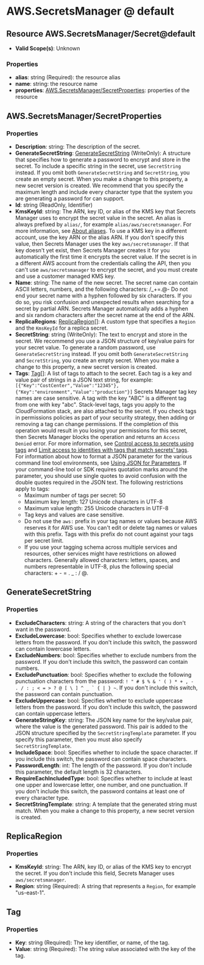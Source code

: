 # AWS.SecretsManager @ default

## Resource AWS.SecretsManager/Secret@default
* **Valid Scope(s)**: Unknown
### Properties
* **alias**: string (Required): the resource alias
* **name**: string: the resource name
* **properties**: [AWS.SecretsManager/SecretProperties](#awssecretsmanagersecretproperties): properties of the resource

## AWS.SecretsManager/SecretProperties
### Properties
* **Description**: string: The description of the secret.
* **GenerateSecretString**: [GenerateSecretString](#generatesecretstring) (WriteOnly): A structure that specifies how to generate a password to encrypt and store in the secret. To include a specific string in the secret, use ``SecretString`` instead. If you omit both ``GenerateSecretString`` and ``SecretString``, you create an empty secret. When you make a change to this property, a new secret version is created.
 We recommend that you specify the maximum length and include every character type that the system you are generating a password for can support.
* **Id**: string (ReadOnly, Identifier)
* **KmsKeyId**: string: The ARN, key ID, or alias of the KMS key that Secrets Manager uses to encrypt the secret value in the secret. An alias is always prefixed by ``alias/``, for example ``alias/aws/secretsmanager``. For more information, see [About aliases](https://docs.aws.amazon.com/kms/latest/developerguide/alias-about.html).
 To use a KMS key in a different account, use the key ARN or the alias ARN.
 If you don't specify this value, then Secrets Manager uses the key ``aws/secretsmanager``. If that key doesn't yet exist, then Secrets Manager creates it for you automatically the first time it encrypts the secret value.
 If the secret is in a different AWS account from the credentials calling the API, then you can't use ``aws/secretsmanager`` to encrypt the secret, and you must create and use a customer managed KMS key.
* **Name**: string: The name of the new secret.
 The secret name can contain ASCII letters, numbers, and the following characters: /_+=.@-
 Do not end your secret name with a hyphen followed by six characters. If you do so, you risk confusion and unexpected results when searching for a secret by partial ARN. Secrets Manager automatically adds a hyphen and six random characters after the secret name at the end of the ARN.
* **ReplicaRegions**: [ReplicaRegion](#replicaregion)[]: A custom type that specifies a ``Region`` and the ``KmsKeyId`` for a replica secret.
* **SecretString**: string (WriteOnly): The text to encrypt and store in the secret. We recommend you use a JSON structure of key/value pairs for your secret value. To generate a random password, use ``GenerateSecretString`` instead. If you omit both ``GenerateSecretString`` and ``SecretString``, you create an empty secret. When you make a change to this property, a new secret version is created.
* **Tags**: [Tag](#tag)[]: A list of tags to attach to the secret. Each tag is a key and value pair of strings in a JSON text string, for example:
  ``[{"Key":"CostCenter","Value":"12345"},{"Key":"environment","Value":"production"}]`` 
 Secrets Manager tag key names are case sensitive. A tag with the key "ABC" is a different tag from one with key "abc".
 Stack-level tags, tags you apply to the CloudFormation stack, are also attached to the secret. 
 If you check tags in permissions policies as part of your security strategy, then adding or removing a tag can change permissions. If the completion of this operation would result in you losing your permissions for this secret, then Secrets Manager blocks the operation and returns an ``Access Denied`` error. For more information, see [Control access to secrets using tags](https://docs.aws.amazon.com/secretsmanager/latest/userguide/auth-and-access_examples.html#tag-secrets-abac) and [Limit access to identities with tags that match secrets' tags](https://docs.aws.amazon.com/secretsmanager/latest/userguide/auth-and-access_examples.html#auth-and-access_tags2).
 For information about how to format a JSON parameter for the various command line tool environments, see [Using JSON for Parameters](https://docs.aws.amazon.com/cli/latest/userguide/cli-using-param.html#cli-using-param-json). If your command-line tool or SDK requires quotation marks around the parameter, you should use single quotes to avoid confusion with the double quotes required in the JSON text.
 The following restrictions apply to tags:
  +  Maximum number of tags per secret: 50
  +  Maximum key length: 127 Unicode characters in UTF-8
  +  Maximum value length: 255 Unicode characters in UTF-8
  +  Tag keys and values are case sensitive.
  +  Do not use the ``aws:`` prefix in your tag names or values because AWS reserves it for AWS use. You can't edit or delete tag names or values with this prefix. Tags with this prefix do not count against your tags per secret limit.
  +  If you use your tagging schema across multiple services and resources, other services might have restrictions on allowed characters. Generally allowed characters: letters, spaces, and numbers representable in UTF-8, plus the following special characters: + - = . _ : / @.

## GenerateSecretString
### Properties
* **ExcludeCharacters**: string: A string of the characters that you don't want in the password.
* **ExcludeLowercase**: bool: Specifies whether to exclude lowercase letters from the password. If you don't include this switch, the password can contain lowercase letters.
* **ExcludeNumbers**: bool: Specifies whether to exclude numbers from the password. If you don't include this switch, the password can contain numbers.
* **ExcludePunctuation**: bool: Specifies whether to exclude the following punctuation characters from the password: ``! " # $ % & ' ( ) * + , - . / : ; < = > ? @ [ \ ] ^ _ ` { | } ~``. If you don't include this switch, the password can contain punctuation.
* **ExcludeUppercase**: bool: Specifies whether to exclude uppercase letters from the password. If you don't include this switch, the password can contain uppercase letters.
* **GenerateStringKey**: string: The JSON key name for the key/value pair, where the value is the generated password. This pair is added to the JSON structure specified by the ``SecretStringTemplate`` parameter. If you specify this parameter, then you must also specify ``SecretStringTemplate``.
* **IncludeSpace**: bool: Specifies whether to include the space character. If you include this switch, the password can contain space characters.
* **PasswordLength**: int: The length of the password. If you don't include this parameter, the default length is 32 characters.
* **RequireEachIncludedType**: bool: Specifies whether to include at least one upper and lowercase letter, one number, and one punctuation. If you don't include this switch, the password contains at least one of every character type.
* **SecretStringTemplate**: string: A template that the generated string must match. When you make a change to this property, a new secret version is created.

## ReplicaRegion
### Properties
* **KmsKeyId**: string: The ARN, key ID, or alias of the KMS key to encrypt the secret. If you don't include this field, Secrets Manager uses ``aws/secretsmanager``.
* **Region**: string (Required): A string that represents a ``Region``, for example "us-east-1".

## Tag
### Properties
* **Key**: string (Required): The key identifier, or name, of the tag.
* **Value**: string (Required): The string value associated with the key of the tag.

